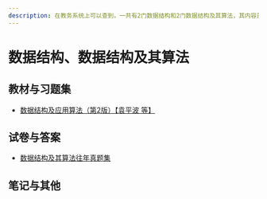 ```yaml
---
description: 在教务系统上可以查到，一共有2门数据结构和2门数据结构及其算法，其内容差别比较小，因此这里统一放在一起。
---
```


# 数据结构、数据结构及其算法

## 教材与习题集

* [数据结构及应用算法（第2版）【袁平波 等】](https://easylink.cc/7jd3oc)

## 试卷与答案

* [数据结构及其算法往年真题集](https://easylink.cc/ug741w)

## 笔记与其他
